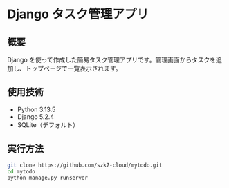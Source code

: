 # Django タスク管理アプリ

## 概要
Django を使って作成した簡易タスク管理アプリです。管理画面からタスクを追加し、トップページで一覧表示されます。

## 使用技術
- Python 3.13.5
- Django 5.2.4
- SQLite（デフォルト）

## 実行方法
```bash
git clone https://github.com/szk7-cloud/mytodo.git
cd mytodo
python manage.py runserver

